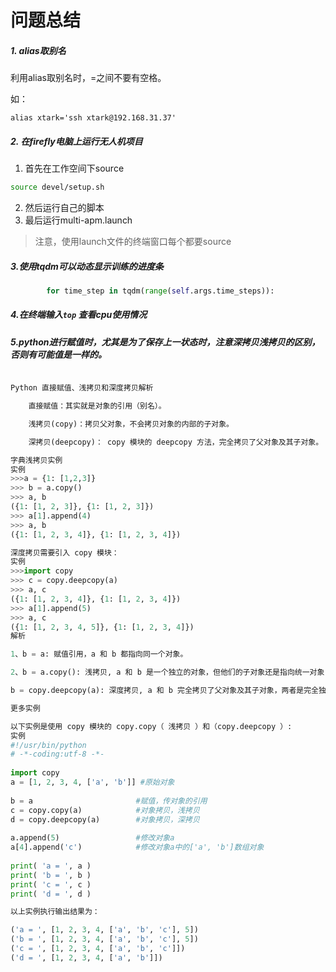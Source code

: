 # 问题总结

##### 1. alias取别名

利用alias取别名时，=之间不要有空格。

如：

```
alias xtark='ssh xtark@192.168.31.37'
```

##### 2. 在firefly电脑上运行无人机项目

1. 首先在工作空间下source

```bash
source devel/setup.sh
```

2. 然后运行自己的脚本
3. 最后运行multi-apm.launch

> 注意，使用launch文件的终端窗口每个都要source

##### 3.使用tqdm可以动态显示训练的进度条

```python
        for time_step in tqdm(range(self.args.time_steps)):
```



##### 4.在终端输入`top` 查看cpu使用情况

##### 5.python进行赋值时，尤其是为了保存上一状态时，注意深拷贝浅拷贝的区别，否则有可能值是一样的。

```python

Python 直接赋值、浅拷贝和深度拷贝解析

    直接赋值：其实就是对象的引用（别名）。

    浅拷贝(copy)：拷贝父对象，不会拷贝对象的内部的子对象。

    深拷贝(deepcopy)： copy 模块的 deepcopy 方法，完全拷贝了父对象及其子对象。

字典浅拷贝实例
实例
>>>a = {1: [1,2,3]}
>>> b = a.copy()
>>> a, b
({1: [1, 2, 3]}, {1: [1, 2, 3]})
>>> a[1].append(4)
>>> a, b
({1: [1, 2, 3, 4]}, {1: [1, 2, 3, 4]})

深度拷贝需要引入 copy 模块：
实例
>>>import copy
>>> c = copy.deepcopy(a)
>>> a, c
({1: [1, 2, 3, 4]}, {1: [1, 2, 3, 4]})
>>> a[1].append(5)
>>> a, c
({1: [1, 2, 3, 4, 5]}, {1: [1, 2, 3, 4]})
解析

1、b = a: 赋值引用，a 和 b 都指向同一个对象。

2、b = a.copy(): 浅拷贝, a 和 b 是一个独立的对象，但他们的子对象还是指向统一对象（是引用）。

b = copy.deepcopy(a): 深度拷贝, a 和 b 完全拷贝了父对象及其子对象，两者是完全独立的。

更多实例

以下实例是使用 copy 模块的 copy.copy（ 浅拷贝 ）和（copy.deepcopy ）:
实例
#!/usr/bin/python
# -*-coding:utf-8 -*-
 
import copy
a = [1, 2, 3, 4, ['a', 'b']] #原始对象
 
b = a                       #赋值，传对象的引用
c = copy.copy(a)            #对象拷贝，浅拷贝
d = copy.deepcopy(a)        #对象拷贝，深拷贝
 
a.append(5)                 #修改对象a
a[4].append('c')            #修改对象a中的['a', 'b']数组对象
 
print( 'a = ', a )
print( 'b = ', b )
print( 'c = ', c )
print( 'd = ', d )

以上实例执行输出结果为：

('a = ', [1, 2, 3, 4, ['a', 'b', 'c'], 5])
('b = ', [1, 2, 3, 4, ['a', 'b', 'c'], 5])
('c = ', [1, 2, 3, 4, ['a', 'b', 'c']])
('d = ', [1, 2, 3, 4, ['a', 'b']])

```

